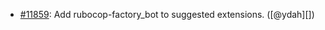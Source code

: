 * [#11859](https://github.com/rubocop/rubocop/pull/11859): Add rubocop-factory_bot to suggested extensions. ([@ydah][])
